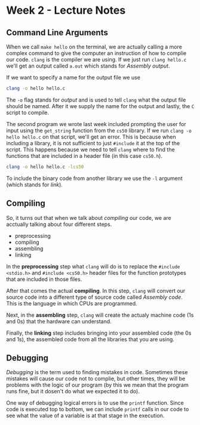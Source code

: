 # Week 2 - Lecture Notes

## Command Line Arguments

When we call `make hello` on the terminal, we are actually calling a more complex command to give the computer an instruction of how to complie our code. `clang` is the compiler we are using. If we just run `clang hello.c` we'll get an output called `a.out` which stands for *Assembly output*.

If we want to specify a name for the output file we use

``` bash
clang -o hello hello.c
```

The `-o` flag stands for *output* and is used to tell `clang` what the output file should be named. After it we supply the name for the output and lastly, the `C` script to compile.

The second program we wrote last week included prompting the user for input using the `get_string` function from the `cs50` library. If we run `clang -o hello hello.c` on that script, we'll get an error. This is because when including a library, it is not sufficient to just `#include` it at the top of the script. This happens because we need to tell `clang` where to find the functions that are included in a header file (in this case `cs50.h`).

``` bash
clang -o hello hello.c -lcs50
```

To include the binary code from another library we use the `-l` argument (which stands for *link*).

## Compiling

So, it turns out that when we talk about *compiling* our code, we are acctually talking about four different steps.

- preprocessing  
- compiling  
- assembling  
- linking  

In the **preprocessing** step what `clang` will do is to replace the `#include <stdio.h>` and `#include <cs50.h>` header files for the function prototypes that are included in those files. 

After that comes the actual **compiling**. In this step, `clang` will convert our source code into a different type of source code called *Assembly code*. This is the language in which CPUs are programmed.

Next, in the **assembling** step, `clang` will create the actualy machine code (1s and 0s) that the hardware can understand.

Finally, the **linking** step includes bringing into your assembled code (the 0s and 1s), the assembled code from all the libraries that you are using.

## Debugging

*Debugging* is the term used to finding mistakes in code. Sometimes these mistakes will cause our code not to complie, but other times, they will be problems with the logic of our program (by this we mean that the program runs fine, but it dosen't do what we expected it to do).

One way of debugging logical errors is to use the `printf` function. Since code is executed top to bottom, we can include `printf` calls in our code to see what the value of a variable is at that stage in the execution.

